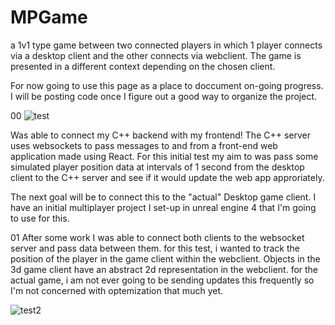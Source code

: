 # MPGame
 a 1v1 type game between two connected players in which 1 player connects via a desktop client and the other connects via webclient.
The game is presented in a different context depending on the chosen client.


For now going to use this page as a place to doccument on-going progress. I will be posting code once I figure out a good way to organize the project.

00
![test](https://user-images.githubusercontent.com/75456828/104115281-f27bc080-52ca-11eb-83c0-c54c0f78bef9.gif)

Was able to connect my C++ backend with my frontend! The C++ server uses websockets to pass messages to and from a front-end web application made using React.
For this initial test my aim to was pass some simulated player position data at intervals of 1 second from the desktop client to the C++ server and see if it would update the web app approriately. 

The next goal will be to connect this to the "actual" Desktop game client. I have an initial multiplayer project I set-up in unreal engine 4 that I'm going to use for this. 


01
After some work I was able to connect both clients to the websocket server and pass data between them. for this test, i wanted to track the position of the player in the game client  within the webclient. Objects in the 3d game client have an abstract 2d representation in the webclient. for the actual game, i am not ever going to be sending updates this frequently so I'm not concerned with optemization that much yet.  

![test2](https://user-images.githubusercontent.com/75456828/105131285-df74a780-5aa5-11eb-91ae-eb6c79696adf.gif)
